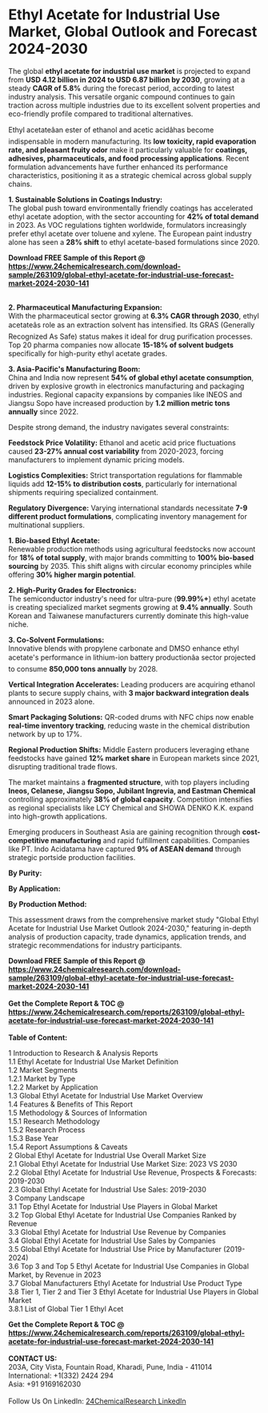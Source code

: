 <h1>Ethyl Acetate for Industrial Use Market, Global Outlook and Forecast 2024-2030</h1><p>The global <strong>ethyl acetate for industrial use market</strong> is projected to expand from <strong>USD 4.12 billion in 2024 to USD 6.87 billion by 2030</strong>, growing at a steady <strong>CAGR of 5.8%</strong> during the forecast period, according to latest industry analysis. This versatile organic compound continues to gain traction across multiple industries due to its excellent solvent properties and eco-friendly profile compared to traditional alternatives.</p><p>Ethyl acetateâan ester of ethanol and acetic acidâhas become indispensable in modern manufacturing. Its <strong>low toxicity, rapid evaporation rate, and pleasant fruity odor</strong> make it particularly valuable for <strong>coatings, adhesives, pharmaceuticals, and food processing applications</strong>. Recent formulation advancements have further enhanced its performance characteristics, positioning it as a strategic chemical across global supply chains.</p><p><strong>1. Sustainable Solutions in Coatings Industry:</strong><br>
The global push toward environmentally friendly coatings has accelerated ethyl acetate adoption, with the sector accounting for <strong>42% of total demand</strong> in 2023. As VOC regulations tighten worldwide, formulators increasingly prefer ethyl acetate over toluene and xylene. The European paint industry alone has seen a <strong>28% shift</strong> to ethyl acetate-based formulations since 2020.</p><div><b>Download FREE Sample of this Report @ 
            <a href="https://www.24chemicalresearch.com/download-sample/263109/global-ethyl-acetate-for-industrial-use-forecast-market-2024-2030-141">
            https://www.24chemicalresearch.com/download-sample/263109/global-ethyl-acetate-for-industrial-use-forecast-market-2024-2030-141</a></b></div><br><p><strong>2. Pharmaceutical Manufacturing Expansion:</strong><br>
With the pharmaceutical sector growing at <strong>6.3% CAGR through 2030</strong>, ethyl acetateâs role as an extraction solvent has intensified. Its GRAS (Generally Recognized As Safe) status makes it ideal for drug purification processes. Top 20 pharma companies now allocate <strong>15-18% of solvent budgets</strong> specifically for high-purity ethyl acetate grades.</p><p><strong>3. Asia-Pacific's Manufacturing Boom:</strong><br>
China and India now represent <strong>54% of global ethyl acetate consumption</strong>, driven by explosive growth in electronics manufacturing and packaging industries. Regional capacity expansions by companies like INEOS and Jiangsu Sopo have increased production by <strong>1.2 million metric tons annually</strong> since 2022.</p><p>Despite strong demand, the industry navigates several constraints:</p><p><strong>Feedstock Price Volatility:</strong> Ethanol and acetic acid price fluctuations caused <strong>23-27% annual cost variability</strong> from 2020-2023, forcing manufacturers to implement dynamic pricing models.</p><p><strong>Logistics Complexities:</strong> Strict transportation regulations for flammable liquids add <strong>12-15% to distribution costs</strong>, particularly for international shipments requiring specialized containment.</p><p><strong>Regulatory Divergence:</strong> Varying international standards necessitate <strong>7-9 different product formulations</strong>, complicating inventory management for multinational suppliers.</p><p><strong>1. Bio-based Ethyl Acetate:</strong><br>
Renewable production methods using agricultural feedstocks now account for <strong>18% of total supply</strong>, with major brands committing to <strong>100% bio-based sourcing</strong> by 2035. This shift aligns with circular economy principles while offering <strong>30% higher margin potential</strong>.</p><p><strong>2. High-Purity Grades for Electronics:</strong><br>
The semiconductor industry's need for ultra-pure (<strong>99.99%+</strong>) ethyl acetate is creating specialized market segments growing at <strong>9.4% annually</strong>. South Korean and Taiwanese manufacturers currently dominate this high-value niche.</p><p><strong>3. Co-Solvent Formulations:</strong><br>
Innovative blends with propylene carbonate and DMSO enhance ethyl acetate's performance in lithium-ion battery productionâa sector projected to consume <strong>850,000 tons annually</strong> by 2028.</p><p><strong>Vertical Integration Accelerates:</strong> Leading producers are acquiring ethanol plants to secure supply chains, with <strong>3 major backward integration deals</strong> announced in 2023 alone.</p><p><strong>Smart Packaging Solutions:</strong> QR-coded drums with NFC chips now enable <strong>real-time inventory tracking</strong>, reducing waste in the chemical distribution network by up to 17%.</p><p><strong>Regional Production Shifts:</strong> Middle Eastern producers leveraging ethane feedstocks have gained <strong>12% market share</strong> in European markets since 2021, disrupting traditional trade flows.</p><p>The market maintains a <strong>fragmented structure</strong>, with top players including <strong>Ineos, Celanese, Jiangsu Sopo, Jubilant Ingrevia, and Eastman Chemical</strong> controlling approximately <strong>38% of global capacity</strong>. Competition intensifies as regional specialists like LCY Chemical and SHOWA DENKO K.K. expand into high-growth applications.</p><p>Emerging producers in Southeast Asia are gaining recognition through <strong>cost-competitive manufacturing</strong> and rapid fulfillment capabilities. Companies like PT. Indo Acidatama have captured <strong>9% of ASEAN demand</strong> through strategic portside production facilities.</p><p><strong>By Purity:</strong></p><p><strong>By Application:</strong></p><p><strong>By Production Method:</strong></p><p>This assessment draws from the comprehensive market study "Global Ethyl Acetate for Industrial Use Market Outlook 2024-2030," featuring in-depth analysis of production capacity, trade dynamics, application trends, and strategic recommendations for industry participants.</p><div><b>Download FREE Sample of this Report @ 
            <a href="https://www.24chemicalresearch.com/download-sample/263109/global-ethyl-acetate-for-industrial-use-forecast-market-2024-2030-141">
            https://www.24chemicalresearch.com/download-sample/263109/global-ethyl-acetate-for-industrial-use-forecast-market-2024-2030-141</a></b></div><br><div><b>Get the Complete Report & TOC @ 
            <a href="https://www.24chemicalresearch.com/reports/263109/global-ethyl-acetate-for-industrial-use-forecast-market-2024-2030-141">
            https://www.24chemicalresearch.com/reports/263109/global-ethyl-acetate-for-industrial-use-forecast-market-2024-2030-141</a></b></div><br>
            <b>Table of Content:</b><p>1 Introduction to Research & Analysis Reports<br />
    1.1 Ethyl Acetate for Industrial Use Market Definition<br />
    1.2 Market Segments<br />
        1.2.1 Market by Type<br />
        1.2.2 Market by Application<br />
    1.3 Global Ethyl Acetate for Industrial Use Market Overview<br />
    1.4 Features & Benefits of This Report<br />
    1.5 Methodology & Sources of Information<br />
        1.5.1 Research Methodology<br />
        1.5.2 Research Process<br />
        1.5.3 Base Year<br />
        1.5.4 Report Assumptions & Caveats<br />
2 Global Ethyl Acetate for Industrial Use Overall Market Size<br />
    2.1 Global Ethyl Acetate for Industrial Use Market Size: 2023 VS 2030<br />
    2.2 Global Ethyl Acetate for Industrial Use Revenue, Prospects & Forecasts: 2019-2030<br />
    2.3 Global Ethyl Acetate for Industrial Use Sales: 2019-2030<br />
3 Company Landscape<br />
    3.1 Top Ethyl Acetate for Industrial Use Players in Global Market<br />
    3.2 Top Global Ethyl Acetate for Industrial Use Companies Ranked by Revenue<br />
    3.3 Global Ethyl Acetate for Industrial Use Revenue by Companies<br />
    3.4 Global Ethyl Acetate for Industrial Use Sales by Companies<br />
    3.5 Global Ethyl Acetate for Industrial Use Price by Manufacturer (2019-2024)<br />
    3.6 Top 3 and Top 5 Ethyl Acetate for Industrial Use Companies in Global Market, by Revenue in 2023<br />
    3.7 Global Manufacturers Ethyl Acetate for Industrial Use Product Type<br />
    3.8 Tier 1, Tier 2 and Tier 3 Ethyl Acetate for Industrial Use Players in Global Market<br />
        3.8.1 List of Global Tier 1 Ethyl Acet</p><div><b>Get the Complete Report & TOC @ 
            <a href="https://www.24chemicalresearch.com/reports/263109/global-ethyl-acetate-for-industrial-use-forecast-market-2024-2030-141">
            https://www.24chemicalresearch.com/reports/263109/global-ethyl-acetate-for-industrial-use-forecast-market-2024-2030-141</a></b></div><br><b>CONTACT US:</b><br>
            203A, City Vista, Fountain Road, Kharadi, Pune, India - 411014<br>
            International: +1(332) 2424 294<br>
            Asia: +91 9169162030 <br><br>
            Follow Us On LinkedIn: <a href="https://www.linkedin.com/company/24chemicalresearch/">24ChemicalResearch LinkedIn</a>